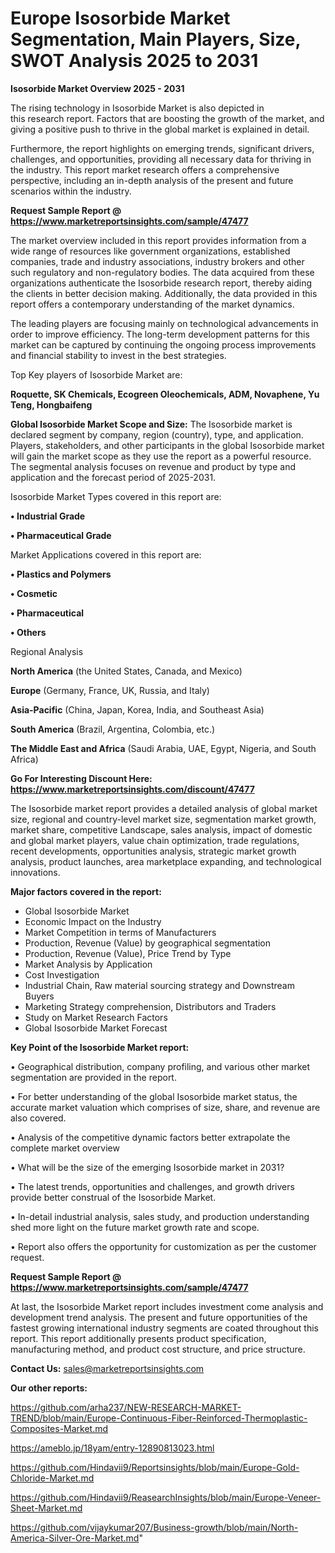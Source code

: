 # Europe Isosorbide Market Segmentation, Main Players, Size, SWOT Analysis 2025 to 2031

<Strong> Isosorbide Market Overview 2025 - 2031</strong>

The rising technology in Isosorbide Market is also depicted in this research report. Factors that are boosting the growth of the market, and giving a positive push to thrive in the global market is explained in detail.

Furthermore, the report highlights on emerging trends, significant drivers, challenges, and opportunities, providing all necessary data for thriving in the industry. This report market research offers a comprehensive perspective, including an in-depth analysis of the present and future scenarios within the industry.

<strong>Request Sample Report @ <a href=https://www.marketreportsinsights.com/sample/47477>https://www.marketreportsinsights.com/sample/47477</a></strong>

The market overview included in this report provides information from a wide range of resources like government organizations, established companies, trade and industry associations, industry brokers and other such regulatory and non-regulatory bodies. The data acquired from these organizations authenticate the Isosorbide research report, thereby aiding the clients in better decision making. Additionally, the data provided in this report offers a contemporary understanding of the market dynamics.

The leading players are focusing mainly on technological advancements in order to improve efficiency. The long-term development patterns for this market can be captured by continuing the ongoing process improvements and financial stability to invest in the best strategies.

Top Key players of Isosorbide Market are:

<strong>Roquette, SK Chemicals, Ecogreen Oleochemicals, ADM, Novaphene, Yu Teng, Hongbaifeng</strong>

<strong><b>Global Isosorbide Market Scope and Size:</b></strong>
The Isosorbide market is declared segment by company, region (country), type, and application. Players, stakeholders, and other participants in the global Isosorbide market will gain the market scope as they use the report as a powerful resource. The segmental analysis focuses on revenue and product by type and application and the forecast period of 2025-2031.

Isosorbide Market Types covered in this report are:

<strong>•  Industrial Grade

•  Pharmaceutical Grade</strong>

Market Applications covered in this report are:

<strong>•  Plastics and Polymers

•  Cosmetic

•  Pharmaceutical

•  Others</strong> 

Regional Analysis

<strong>North America</strong> (the United States, Canada, and Mexico)

<strong>Europe</strong> (Germany, France, UK, Russia, and Italy)

<strong>Asia-Pacific</strong> (China, Japan, Korea, India, and Southeast Asia)

<strong>South America</strong> (Brazil, Argentina, Colombia, etc.)

<strong>The Middle East and Africa</strong> (Saudi Arabia, UAE, Egypt, Nigeria, and South Africa)

<strong>Go For Interesting Discount Here: <a href=https://www.marketreportsinsights.com/discount/47477>https://www.marketreportsinsights.com/discount/47477</a></strong>

The Isosorbide market report provides a detailed analysis of global market size, regional and country-level market size, segmentation market growth, market share, competitive Landscape, sales analysis, impact of domestic and global market players, value chain optimization, trade regulations, recent developments, opportunities analysis, strategic market growth analysis, product launches, area marketplace expanding, and technological innovations.

<strong><b>Major factors covered in the report:</b></strong>
<ul>
  <li>Global Isosorbide Market </li>
  <li>Economic Impact on the Industry</li>
  <li>Market Competition in terms of Manufacturers</li>
  <li>Production, Revenue (Value) by geographical segmentation</li>
  <li>Production, Revenue (Value), Price Trend by Type</li>
  <li>Market Analysis by Application</li>
  <li>Cost Investigation</li>
  <li>Industrial Chain, Raw material sourcing strategy and Downstream Buyers</li>
  <li>Marketing Strategy comprehension, Distributors and Traders</li>
  <li>Study on Market Research Factors</li>
  <li>Global Isosorbide Market Forecast</li>
</ul>

<strong><b>Key Point of the Isosorbide Market report:</b></strong>

• Geographical distribution, company profiling, and various other market segmentation are provided in the report.

• For better understanding of the global Isosorbide market status, the accurate market valuation which comprises of size, share, and revenue are also covered.

• Analysis of the competitive dynamic factors better extrapolate the complete market overview

• What will be the size of the emerging Isosorbide market in 2031?

• The latest trends, opportunities and challenges, and growth drivers provide better construal of the Isosorbide Market.

• In-detail industrial analysis, sales study, and production understanding shed more light on the future market growth rate and scope.

• Report also offers the opportunity for customization as per the customer request.

<strong>Request Sample Report @ <a href=https://www.marketreportsinsights.com/sample/47477>https://www.marketreportsinsights.com/sample/47477</a></strong>

At last, the Isosorbide Market report includes investment come analysis and development trend analysis. The present and future opportunities of the fastest growing international industry segments are coated throughout this report. This report additionally presents product specification, manufacturing method, and product cost structure, and price structure.

<strong>Contact Us:</strong>
sales@marketreportsinsights.com

<strong>Our other reports:</strong>

<a href=https://github.com/arha237/NEW-RESEARCH-MARKET-TREND/blob/main/Europe-Continuous-Fiber-Reinforced-Thermoplastic-Composites-Market.md>https://github.com/arha237/NEW-RESEARCH-MARKET-TREND/blob/main/Europe-Continuous-Fiber-Reinforced-Thermoplastic-Composites-Market.md</a>

<a href=https://ameblo.jp/18yam/entry-12890813023.html>https://ameblo.jp/18yam/entry-12890813023.html</a>

<a href=https://github.com/Hindavii9/Reportsinsights/blob/main/Europe-Gold-Chloride-Market.md>https://github.com/Hindavii9/Reportsinsights/blob/main/Europe-Gold-Chloride-Market.md</a>

<a href=https://github.com/Hindavii9/ReasearchInsights/blob/main/Europe-Veneer-Sheet-Market.md>https://github.com/Hindavii9/ReasearchInsights/blob/main/Europe-Veneer-Sheet-Market.md</a>

<a href=https://github.com/vijaykumar207/Business-growth/blob/main/North-America-Silver-Ore-Market.md>https://github.com/vijaykumar207/Business-growth/blob/main/North-America-Silver-Ore-Market.md</a>"
